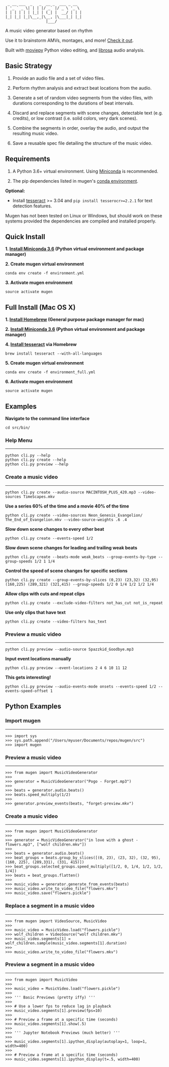 ```
                                   
 _ __ ___  _   _  __ _  ___ _ __  
| '_ ` _ \| | | |/ _` |/ _ \ '_ \ 
| | | | | | |_| | (_| |  __/ | | |
|_| |_| |_|\__,_|\__, |\___|_| |_|
                  |___/            
```

A music video generator based on rhythm

Use it to brainstorm AMVs, montages, and more! [Check it out](https://youtu.be/lHgFYo37CaU).

Built with [moviepy](https://github.com/Zulko/moviepy) Python video editing, and [librosa](https://github.com/librosa/librosa) audio analysis.

## Basic Strategy

1. Provide an audio file and a set of video files.

2. Perform rhythm analysis and extract beat locations from the audio.

3. Generate a set of random video segments from the video files, with durations corresponding to the durations of beat intervals. 

4. Discard and replace segments with scene changes, detectable text (e.g. credits), or low contrast (i.e. solid colors, very dark scenes).

5. Combine the segments in order, overlay the audio, and output the resulting music video.

6. Save a reusable spec file detailing the structure of the music video. 

## Requirements

1. A Python 3.6+ virtual environment. Using [Miniconda](http://conda.pydata.org/miniconda.html) is recommended.

2. The pip dependencies listed in mugen's [conda environment](environment.yml). 

**Optional:** 

- Install [tesseract](https://github.com/tesseract-ocr/tesseract) >= 3.04 and `pip install tesserocr>=2.2.1` for text detection features.

Mugen has not been tested on Linux or Windows, but should work on these systems provided the dependencies are compiled and installed properly.

## Quick Install

**1. [Install Miniconda 3.6](http://conda.pydata.org/miniconda.html) (Python virtual environment and package manager)**

**2. Create mugen virtual environment**

`conda env create -f environment.yml`

**3. Activate mugen environment**

`source activate mugen`

## Full Install  (Mac OS X)

**1. [Install Homebrew](http://brew.sh/) (General purpose package manager for mac)**

**2. [Install Miniconda 3.6](http://conda.pydata.org/miniconda.html) (Python virtual environment and package manager)**

**4. [Install tesseract](https://github.com/tesseract-ocr/tesseract) via Homebrew**

`brew install tesseract --with-all-languages`

**5. Create mugen virtual environment**

`conda env create -f environment_full.yml`

**6. Activate mugen environment**

`source activate mugen`

## Examples

**Navigate to the command line interface**

`
cd src/bin/
`

### Help Menu
---

```
python cli.py --help
python cli.py create --help
python cli.py preview --help
```

### Create a music video
---

```
python cli.py create --audio-source MACINTOSH_PLUS_420.mp3 --video-sources TimeScapes.mkv
```

**Use a series 60% of the time and a movie 40% of the time**

```
python cli.py create --video-sources Neon_Genesis_Evangelion/ The_End_of_Evangelion.mkv --video-source-weights .6 .4
```

**Slow down scene changes to every other beat**

```
python cli.py create --events-speed 1/2
```

**Slow down scene changes for leading and trailing weak beats**

```
python cli.py create --beats-mode weak_beats --group-events-by-type --group-speeds 1/2 1 1/4
```

**Control the speed of scene changes for specific sections**

```
python cli.py create --group-events-by-slices (0,23) (23,32) (32,95) (160,225) (289,321) (321,415) --group-speeds 1/2 0 1/4 1/2 1/2 1/4
```

**Allow clips with cuts and repeat clips**

```
python cli.py create --exclude-video-filters not_has_cut not_is_repeat
```

**Use only clips that have text**

```
python cli.py create --video-filters has_text
```

### Preview a music video
---

```
python cli.py preview --audio-source Spazzkid_Goodbye.mp3
```

**Input event locations manually**

```
python cli.py preview --event-locations 2 4 6 10 11 12
```

**This gets interesting!**

```
python cli.py preview --audio-events-mode onsets --events-speed 1/2 --events-speed-offset 1
```

## Python Examples

### Import mugen
---

```
>>> import sys
>>> sys.path.append("/Users/myuser/Documents/repos/mugen/src")
>>> import mugen
```

### Preview a music video
---

```
>>> from mugen import MusicVideoGenerator
>>>
>>> generator = MusicVideoGenerator("Pogo - Forget.mp3")
>>>
>>> beats = generator.audio.beats()
>>> beats.speed_multiply(1/2)
>>>
>>> generator.preview_events(beats, "forget-preview.mkv")
```

### Create a music video
---

```
>>> from mugen import MusicVideoGenerator
>>>
>>> generator = MusicVideoGenerator("in love with a ghost - flowers.mp3", ["wolf children.mkv"])
>>>
>>> beats = generator.audio.beats()
>>> beat_groups = beats.group_by_slices([(0, 23), (23, 32), (32, 95), (160, 225), (289,331), (331, 415)])
>>> beat_groups.selected_groups.speed_multiply([1/2, 0, 1/4, 1/2, 1/2, 1/4])
>>> beats = beat_groups.flatten()
>>>
>>> music_video = generator.generate_from_events(beats)
>>> music_video.write_to_video_file("flowers.mkv")
>>> music_video.save("flowers.pickle")
```

### Replace a segment in a music video
---

```
>>> from mugen import VideoSource, MusicVideo
>>>
>>> music_video = MusicVideo.load("flowers.pickle")
>>> wolf_children = VideoSource("wolf children.mkv")
>>> music_video.segments[1] = wolf_children.sample(music_video.segments[1].duration)
>>>
>>> music_video.write_to_video_file("flowers.mkv")
```

### Preview a segment in a music video
---

```
>>> from mugen import MusicVideo
>>>
>>> music_video = MusicVideo.load("flowers.pickle")
>>>
>>> ''' Basic Previews (pretty iffy) '''
>>>
>>> # Use a lower fps to reduce lag in playback
>>> music_video.segments[1].preview(fps=10)
>>>
>>> # Preview a frame at a specific time (seconds)
>>> music_video.segments[1].show(.5)
>>>
>>> ''' Jupyter Notebook Previews (much better) '''
>>> 
>>> music_video.segments[1].ipython_display(autoplay=1, loop=1, width=400)
>>>
>>> # Preview a frame at a specific time (seconds)
>>> music_video.segments[1].ipython_display(t=.5, width=400)
```
